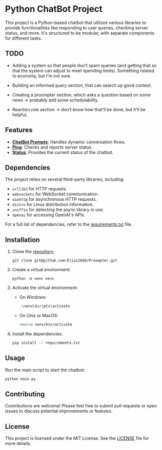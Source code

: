 # Python ChatBot Project

This project is a Python-based chatbot that utilizes various libraries to provide functionalities like responding to user queries, checking server status, and more. It's structured to be modular, with separate components for different tasks.

## TODO

- Adding a system so that people don't spam queries (and getting that so that the system can adjust to meet spending limits). Something related to economy, but I'm not sure.

- Building an informed query section, that can search up good context.

- Creating a proompter section, which asks a question based on some news -> probably add some schedulability.

- Reaction role section -> don't know how that'll be done, but it'll be helpful.

## Features

- **[ChatBot Prompts](cogs/ChatBotPrompts.py)**: Handles dynamic conversation flows.
- **[Ping](cogs/Ping.py)**: Checks and reports server status.
- **[Status](cogs/Status.py)**: Provides the current status of the chatbot.

## Dependencies

The project relies on several third-party libraries, including:

- `urllib3` for HTTP requests.
- `websockets` for WebSocket communication.
- `aiohttp` for asynchronous HTTP requests.
- `distro` for Linux distribution information.
- `sniffio` for detecting the async library in use.
- `openai` for accessing OpenAI's APIs.

For a full list of dependencies, refer to the [requirements.txt](requirements.txt) file.

## Installation

1. Clone the [repository](https://github.com/Elias2660/Proompter):

   ```shell
   git clone git@github.com:Elias2660/Proompter.git
   ```

2. Create a virtual environment:

   ```shell
   python -m venv venv
   ```

3. Activate the virtual environment:

   - On Windows:

     ```powershell
     .\venv\Scripts\activate
     ```

   - On Unix or MacOS:

     ```sh
     source venv/bin/activate
     ```

4. Install the dependencies:

   ```sh
   pip install -r requirements.txt
   ```

## Usage

Run the main script to start the chatbot:

```sh
python main.py
```

## Contributing

Contributions are welcome! Please feel free to submit pull requests or open issues to discuss potential improvements or features.

## License

This project is licensed under the MIT License. See the [LICENSE](LICENSE) file for more details.

